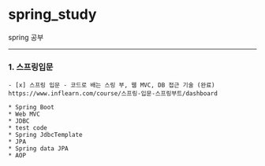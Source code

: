# spring_study
spring 공부

-------------

### 1. 스프링입문

	- [x] 스프링 입문 - 코드로 배는 스링 부, 웹 MVC, DB 접근 기술 (완료)
	https://www.inflearn.com/course/스프링-입문-스프링부트/dashboard

	* Spring Boot
	* Web MVC
	* JDBC
	* test code
	* Spring JdbcTemplate
	* JPA
	* Spring data JPA
	* AOP

